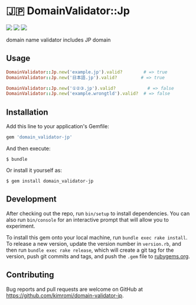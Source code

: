 # :jp: DomainValidator::Jp

<a href="https://rubygems.org/gems/domain_validator-jp" title="npm"><img src="https://img.shields.io/gem/v/domain_validator-jp.svg"></a>
<a href="https://travis-ci.org/kimromi/domain_validator-jp" title="travis"><img src="https://img.shields.io/travis/kimromi/domain_validator-jp.svg"></a>
<a href="https://github.com/kimromi/domain_validator-jp/blob/master/LICENSE" title="MIT License"><img src="https://img.shields.io/badge/license-MIT-blue.svg"></a>

domain name validator includes JP domain

## Usage

```rb
DomainValidator::Jp.new('example.jp').valid?        # => true
DomainValidator::Jp.new('日本語.jp').valid?         # => true

DomainValidator::Jp.new('①②③.jp').valid?            # => false
DomainValidator::Jp.new('example.wrongtld').valid?  # => false
```

## Installation

Add this line to your application's Gemfile:

```ruby
gem 'domain_validator-jp'
```

And then execute:

    $ bundle

Or install it yourself as:

    $ gem install domain_validator-jp

## Development

After checking out the repo, run `bin/setup` to install dependencies. You can also run `bin/console` for an interactive prompt that will allow you to experiment.

To install this gem onto your local machine, run `bundle exec rake install`. To release a new version, update the version number in `version.rb`, and then run `bundle exec rake release`, which will create a git tag for the version, push git commits and tags, and push the `.gem` file to [rubygems.org](https://rubygems.org).

## Contributing

Bug reports and pull requests are welcome on GitHub at https://github.com/kimromi/domain-validator-jp.
